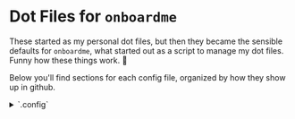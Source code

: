 # Dot Files for `onboardme`

These started as my personal dot files, but then they became the sensible
 defaults for `onboardme`, what started out as a script to manage my dot files.
 Funny how these things work. :shrug:

 Below you'll find sections for each config file, organized by how they show up in github.


<details>
  <summary>`.config`</summary>

  Below are directories that would be located in your home directory, under `.config`.

  ## `asciinema`
  File: [~/.config/asciinema/config](.config/asciinema/config)

  Local config file for [`asciinema`](https://asciinema.org/), a lightweight, purely text-based approach to terminal recording. Currently it just sets the shell command to be `/bin/bash --login`, which loads your bash variables. This could be changed to a different shell and their equivilent.

  ## gh
  File: [`~/.config/gh`](.config/gh/config.yml)

  Local config file for [`gh`](https://cli.github.com/), the GitHub CLI. There's not a ton in there, but it uses [`rich-cli`](https://github.com/Textualize/rich-cli) as a prettier pager, and firefox as a browser, and setting vim as an editor. The rest is stock, and subject to change.

  ## glab-cli
  File: [`~/.config/glab-cli`](.config/glab-cli/config.yml)

  Local config file for [`glab`](https://glab-cli.io/), an open source GitLab CLI tool. There's not a ton in there, but it uses a dark theme, firefox as a browser, and vim as an editor.  The rest is stock, and subject to change.



</details>
